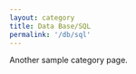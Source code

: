 ```yaml
---
layout: category
title: Data Base/SQL
permalink: '/db/sql'
---
```


Another sample category page.
